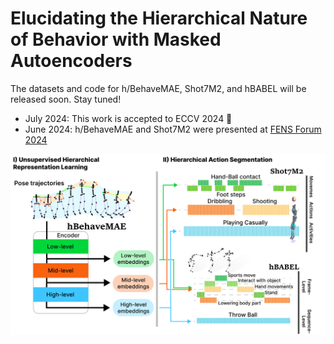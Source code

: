 # Elucidating the Hierarchical Nature of Behavior with Masked Autoencoders

The datasets and code for h/BehaveMAE, Shot7M2, and hBABEL will be released soon. Stay tuned!

- July 2024: This work is accepted to ECCV 2024 🎉
- June 2024: h/BehaveMAE and Shot7M2 were presented at [FENS Forum 2024](https://fensforum.org/)

<img src="media/overview.png" width="600">
